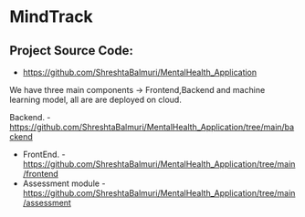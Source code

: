 # MindTrack
## Project Source Code: 
- https://github.com/ShreshtaBalmuri/MentalHealth_Application

We have three main components -> Frontend,Backend and machine learning model, all are are deployed on cloud.

Backend.   -  https://github.com/ShreshtaBalmuri/MentalHealth_Application/tree/main/backend
- FrontEnd.  -  https://github.com/ShreshtaBalmuri/MentalHealth_Application/tree/main/frontend
- Assessment module  -  https://github.com/ShreshtaBalmuri/MentalHealth_Application/tree/main/assessment
